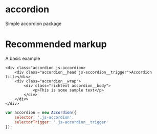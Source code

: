 # accordion
Simple accordion package

# Recommended markup
A basic example

```
<div class="accordion js-accordion>
    <div class="accordion__head js-accordion__trigger">Accordion title</div>
    <div class="accordion__wrap">
        <div class="richtext accordion__body">
            <p>This is some sample text</p>
        </div>
    </div>
</div>
```

```javascript
var accordion = new Accordion({
    selector: '.js-accordion',
    selectorTrigger: '.js-accordion__trigger'
});
```
